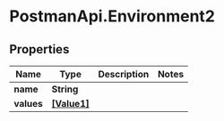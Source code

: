 # PostmanApi.Environment2

## Properties

Name | Type | Description | Notes
------------ | ------------- | ------------- | -------------
**name** | **String** |  | 
**values** | [**[Value1]**](Value1.md) |  | 


